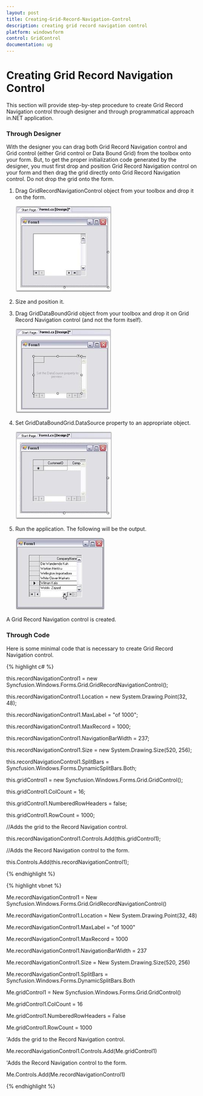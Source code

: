 ```yaml
---
layout: post
title: Creating-Grid-Record-Navigation-Control
description: creating grid record navigation control
platform: windowsform
control: GridControl
documentation: ug
---
```


# Creating Grid Record Navigation Control

This section will provide step-by-step procedure to create Grid Record Navigation control through designer and through programmatical approach in.NET application.

### Through Designer

With the designer you can drag both Grid Record Navigation control and Grid control (either Grid control or Data Bound Grid) from the toolbox onto your form. But, to get the proper initialization code generated by the designer, you must first drop and position Grid Record Navigation control on your form and then drag the grid directly onto Grid Record Navigation control. Do not drop the grid onto the form.

1. Drag GridRecordNavigationControl object from your toolbox and drop it on the form.

   ![](Creating-Grid-Record-Navigation-Control_images/Creating-Grid-Record-Navigation-Control_img1.jpeg)

2. Size and position it.

3. Drag GridDataBoundGrid object from your toolbox and drop it on Grid Record Navigation control (and not the form itself).

   ![](Creating-Grid-Record-Navigation-Control_images/Creating-Grid-Record-Navigation-Control_img2.jpeg)

4. Set GridDataBoundGrid.DataSource property to an appropriate object.

   ![](Creating-Grid-Record-Navigation-Control_images/Creating-Grid-Record-Navigation-Control_img3.jpeg)

5. Run the application. The following will be the output.

   ![](Creating-Grid-Record-Navigation-Control_images/Creating-Grid-Record-Navigation-Control_img4.jpeg)

A Grid Record Navigation control is created.

### Through Code

Here is some minimal code that is necessary to create Grid Record Navigation control.

{% highlight c# %}

this.recordNavigationControl1 = new Syncfusion.Windows.Forms.Grid.GridRecordNavigationControl();

this.recordNavigationControl1.Location = new System.Drawing.Point(32, 48);

this.recordNavigationControl1.MaxLabel = "of 1000";

this.recordNavigationControl1.MaxRecord = 1000;

this.recordNavigationControl1.NavigationBarWidth = 237;

this.recordNavigationControl1.Size = new System.Drawing.Size(520, 256);

this.recordNavigationControl1.SplitBars = Syncfusion.Windows.Forms.DynamicSplitBars.Both;



this.gridControl1 = new Syncfusion.Windows.Forms.Grid.GridControl();

this.gridControl1.ColCount = 16;

this.gridControl1.NumberedRowHeaders = false;

this.gridControl1.RowCount = 1000;



//Adds the grid to the Record Navigation control.

this.recordNavigationControl1.Controls.Add(this.gridControl1);



//Adds the Record Navigation control to the form.

this.Controls.Add(this.recordNavigationControl1);

{% endhighlight %}

{% highlight vbnet %}

Me.recordNavigationControl1 = New Syncfusion.Windows.Forms.Grid.GridRecordNavigationControl()

Me.recordNavigationControl1.Location = New System.Drawing.Point(32, 48)

Me.recordNavigationControl1.MaxLabel = "of 1000"

Me.recordNavigationControl1.MaxRecord = 1000

Me.recordNavigationControl1.NavigationBarWidth = 237

Me.recordNavigationControl1.Size = New System.Drawing.Size(520, 256)

Me.recordNavigationControl1.SplitBars = Syncfusion.Windows.Forms.DynamicSplitBars.Both



Me.gridControl1 = New Syncfusion.Windows.Forms.Grid.GridControl()

Me.gridControl1.ColCount = 16

Me.gridControl1.NumberedRowHeaders = False

Me.gridControl1.RowCount = 1000



'Adds the grid to the Record Navigation control.

Me.recordNavigationControl1.Controls.Add(Me.gridControl1)



'Adds the Record Navigation control to the form.

Me.Controls.Add(Me.recordNavigationControl1)

{% endhighlight %}